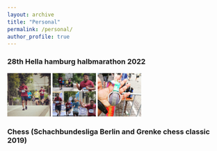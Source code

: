 ```yaml
---
layout: archive
title: "Personal"
permalink: /personal/
author_profile: true
---
```




### 28th Hella hamburg halbmarathon 2022 
<p float="left">
  <img src="/images/hella_run.jpeg" width="100" />
  <img src="/images/hella_layout.jpeg" width="100" /> 
  <img src="/images/hella_medal.jpeg" width="100" />
</p>


### Chess (Schachbundesliga Berlin and Grenke chess classic 2019)
